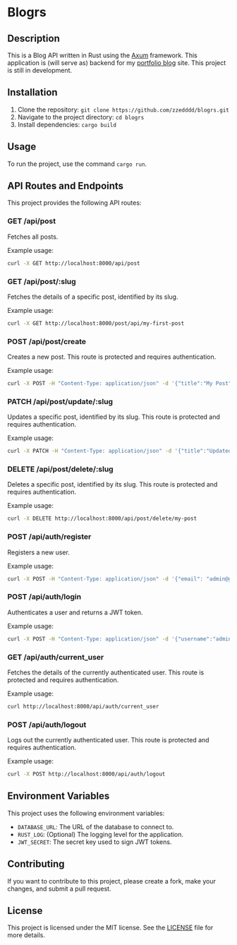 # Blogrs

## Description

This is a Blog API written in Rust using the [Axum](https://github.com/tokio-rs/axum) framework. This application is (will serve as) backend for my [portfolio blog](https://izhar.xyz) site. This project is still in development.

## Installation

1. Clone the repository: `git clone https://github.com/zzedddd/blogrs.git`
2. Navigate to the project directory: `cd blogrs`
3. Install dependencies: `cargo build`

## Usage

To run the project, use the command `cargo run`.

## API Routes and Endpoints

This project provides the following API routes:

### GET /api/post

Fetches all posts.

Example usage:

```bash
curl -X GET http://localhost:8000/api/post
```

### GET /api/post/:slug

Fetches the details of a specific post, identified by its slug.

Example usage:

```bash
curl -X GET http://localhost:8000/post/api/my-first-post
```

### POST /api/post/create

Creates a new post. This route is protected and requires authentication.

Example usage:

```bash
curl -X POST -H "Content-Type: application/json" -d '{"title":"My Post", "slug":"my-post", "excerpt":"This is my post", "content":"This is the content of my post"}' http://localhost:8000/api/post/create
```

### PATCH /api/post/update/:slug

Updates a specific post, identified by its slug. This route is protected and requires authentication.

Example usage:

```bash
curl -X PATCH -H "Content-Type: application/json" -d '{"title":"Updated Post", "slug":"updated-post", "excerpt":"This is my updated post", "content":"This is the updated content of my post"}' http://localhost:8000/api/post/update/my-post
```

### DELETE /api/post/delete/:slug

Deletes a specific post, identified by its slug. This route is protected and requires authentication.

Example usage:

```bash
curl -X DELETE http://localhost:8000/api/post/delete/my-post
```

### POST /api/auth/register

Registers a new user.

Example usage:

```bash
curl -X POST -H "Content-Type: application/json" -d '{"email": "admin@gmail.com", "password":"password"}' http://localhost:8000/api/auth/register
```

### POST /api/auth/login

Authenticates a user and returns a JWT token.

Example usage:

```bash
curl -X POST -H "Content-Type: application/json" -d '{"username":"admin", "email": "admin@gmail.com", "password":"password"}' http://localhost:8000/api/auth/login
```

### GET /api/auth/current_user

Fetches the details of the currently authenticated user. This route is protected and requires authentication.

Example usage:

```bash
curl http://localhost:8000/api/auth/current_user
```

### POST /api/auth/logout

Logs out the currently authenticated user. This route is protected and requires authentication.

Example usage:

```bash
curl -X POST http://localhost:8000/api/auth/logout
```

## Environment Variables

This project uses the following environment variables:

-   `DATABASE_URL`: The URL of the database to connect to.
-   `RUST_LOG`: (Optional) The logging level for the application.
-   `JWT_SECRET`: The secret key used to sign JWT tokens.

## Contributing

If you want to contribute to this project, please create a fork, make your changes, and submit a pull request.

## License

This project is licensed under the MIT license. See the [LICENSE](LICENSE) file for more details.
